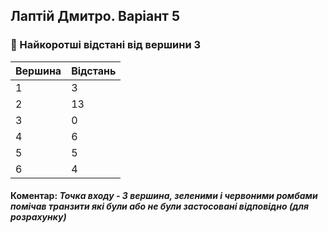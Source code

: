 ## Лаптій Дмитро. Варіант 5
### 🔢 Найкоротші відстані від вершини 3

| Вершина | Відстань |
|---------|----------|
| 1       | 3        |
| 2       | 13       |
| 3       | 0        |
| 4       | 6        |
| 5       | 5        |
| 6       | 4        |

#### Коментар: ***Точка входу - 3 вершина, зеленими і червоними ромбами помічав транзити які були або не були застосовані відповідно (для розрахунку)***


